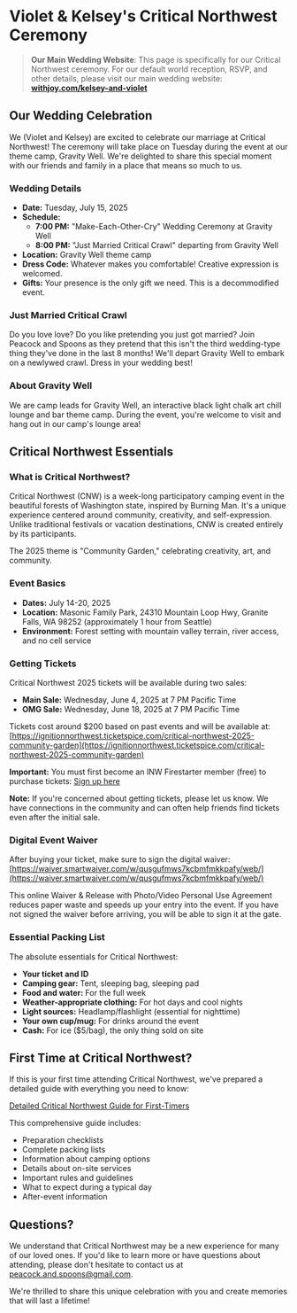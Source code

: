 # Violet & Kelsey's Critical Northwest Ceremony

> **Our Main Wedding Website**: This page is specifically for our Critical Northwest ceremony. For our default world reception, RSVP, and other details, please visit our main wedding website: [**withjoy.com/kelsey-and-violet**](https://withjoy.com/kelsey-and-violet)

## Our Wedding Celebration

We (Violet and Kelsey) are excited to celebrate our marriage at Critical Northwest! The ceremony will take place on Tuesday during the event at our theme camp, Gravity Well. We're delighted to share this special moment with our friends and family in a place that means so much to us.

### Wedding Details

- **Date:** Tuesday, July 15, 2025
- **Schedule:** 
  - **7:00 PM:** "Make-Each-Other-Cry" Wedding Ceremony at Gravity Well
  - **8:00 PM:** "Just Married Critical Crawl" departing from Gravity Well
- **Location:** Gravity Well theme camp
- **Dress Code:** Whatever makes you comfortable! Creative expression is welcomed.
- **Gifts:** Your presence is the only gift we need. This is a decommodified event.

### Just Married Critical Crawl

Do you love love? Do you like pretending you just got married? Join Peacock and Spoons as they pretend that this isn't the third wedding-type thing they've done in the last 8 months! We'll depart Gravity Well to embark on a newlywed crawl. Dress in your wedding best!

### About Gravity Well

We are camp leads for Gravity Well, an interactive black light chalk art chill lounge and bar theme camp. During the event, you're welcome to visit and hang out in our camp's lounge area!

## Critical Northwest Essentials

### What is Critical Northwest?

Critical Northwest (CNW) is a week-long participatory camping event in the beautiful forests of Washington state, inspired by Burning Man. It's a unique experience centered around community, creativity, and self-expression. Unlike traditional festivals or vacation destinations, CNW is created entirely by its participants.

The 2025 theme is "Community Garden," celebrating creativity, art, and community.

### Event Basics

- **Dates:** July 14-20, 2025
- **Location:** Masonic Family Park, 24310 Mountain Loop Hwy, Granite Falls, WA 98252 (approximately 1 hour from Seattle)
- **Environment:** Forest setting with mountain valley terrain, river access, and no cell service

### Getting Tickets

Critical Northwest 2025 tickets will be available during two sales:
- **Main Sale:** Wednesday, June 4, 2025 at 7 PM Pacific Time
- **OMG Sale:** Wednesday, June 18, 2025 at 7 PM Pacific Time

Tickets cost around $200 based on past events and will be available at: [https://ignitionnorthwest.ticketspice.com/critical-northwest-2025-community-garden](https://ignitionnorthwest.ticketspice.com/critical-northwest-2025-community-garden)

**Important:** You must first become an INW Firestarter member (free) to purchase tickets: [Sign up here](https://ignitionnw.app.neoncrm.com/np/clients/ignitionnw/membershipJoin.jsp)

**Note:** If you're concerned about getting tickets, please let us know. We have connections in the community and can often help friends find tickets even after the initial sale.

### Digital Event Waiver

After buying your ticket, make sure to sign the digital waiver:
[https://waiver.smartwaiver.com/w/qusgufmws7kcbmfmkkpafy/web/](https://waiver.smartwaiver.com/w/qusgufmws7kcbmfmkkpafy/web/)

This online Waiver & Release with Photo/Video Personal Use Agreement reduces paper waste and speeds up your entry into the event. If you have not signed the waiver before arriving, you will be able to sign it at the gate.

### Essential Packing List

The absolute essentials for Critical Northwest:
- **Your ticket and ID**
- **Camping gear:** Tent, sleeping bag, sleeping pad
- **Food and water:** For the full week
- **Weather-appropriate clothing:** For hot days and cool nights
- **Light sources:** Headlamp/flashlight (essential for nighttime)
- **Your own cup/mug:** For drinks around the event
- **Cash:** For ice ($5/bag), the only thing sold on site

## First Time at Critical Northwest?

If this is your first time attending Critical Northwest, we've prepared a detailed guide with everything you need to know:

[Detailed Critical Northwest Guide for First-Timers](./cnw_detailed_guide.html)

This comprehensive guide includes:
- Preparation checklists
- Complete packing lists
- Information about camping options
- Details about on-site services
- Important rules and guidelines
- What to expect during a typical day
- After-event information

## Questions?

We understand that Critical Northwest may be a new experience for many of our loved ones. If you'd like to learn more or have questions about attending, please don't hesitate to contact us at peacock.and.spoons@gmail.com.

We're thrilled to share this unique celebration with you and create memories that will last a lifetime!